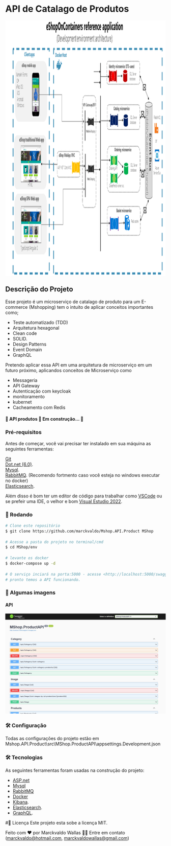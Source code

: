# API de Catalago de Produtos

<div style="background-color: #f0f0f0; height:20vh; display: flex; flex-direction: row; justify-content: center;">
<img src="https://github.com/marckvaldo/Mshop.API.Product/blob/main/images/eshoponcontainers-reference-application-architecture.png">
</div>

## Descrição do Projeto
Esse projeto é um microserviço de catalago de produto para um E-commerce (Mshopping) tem o intuito de aplicar conceitos importantes como;
- Teste automatizado (TDD)
- Arquitetura hexagonal
- Clean code
- SOLID.
- Design Patterns
- Event Domain
- GraphQL

Pretendo aplicar essa API em uma arquitetura de microserviço em um futuro próximo, aplicandos conceitos de Microserviço como 
- Messageria
- API Gateway
- Autenticação com keycloak
- monitoramento
- kubernet
- Cacheamento com Redis

<h4> 
	🚧  API produtos 🚀 Em construção...  🚧
</h4>

### Pré-requisitos

Antes de começar, você vai precisar ter instalado em sua máquina as seguintes ferramentas:

[Git](https://git-scm.com)<br/>
[Dot.net (6.0)](https://dotnet.microsoft.com/en-us/download/dotnet/6.0). <br/>
[Mysql](https://www.mysql.com/downloads/).<br/>
[RabbitMQ](https://www.rabbitmq.com/download.html). (Recomendo fortmento caso você esteja no windows executar no docker)<br/>
[Elasticsearch](https://www.elastic.co/pt/elasticsearch). <br/>

Além disso é bom ter um editor de código para trabalhar como [VSCode](https://code.visualstudio.com/)
ou se prefeir uma IDE, o velhor e bom [Visual Estudio 2022](https://visualstudio.microsoft.com/pt-br/downloads/).

### 🎲 Rodando

```bash
# Clone este repositório
$ git clone https://github.com/marckvaldo/Mshop.API.Product MShop

# Acesse a pasta do projeto no terminal/cmd
$ cd MShop/env

# levante os docker 
$ docker-compose up -d

# O serviço inciará na porta:5000 - acesse <http://localhost:5000/swagger/index.html>
# pronto temos a API funcionando.
```
### 🚀 Algumas imagens

#### API
<img src="https://github.com/marckvaldo/Mshop.API.Product/blob/main/images/Images.jpg">

### 🛠 Configuração
Todas as configurações do projeto estão em Mshop.API.Product\src\MShop.ProductAPI\appsettings.Development.json

### 🛠 Tecnologias

As seguintes ferramentas foram usadas na construção do projeto:

- [ASP.net](https://dotnet.microsoft.com/en-us/apps/aspnet)
- [Mysql](https://www.mysql.com/)
- [RabbitMQ](https://www.rabbitmq.com/)
- [Docker](https://www.docker.com/)
- [Kibana](https://www.elastic.co/pt/kibana).
- [Elasticsearch](https://www.elastic.co/pt/elasticsearch).
- [GraphQL](https://graphql.org/).


#📝 Licença
Este projeto esta sobe a licença MIT.

Feito com ❤️ por Marckvaldo Wallas 👋🏽 Entre em contato (marckvaldo@hotmail.com, marckvaldowallas@gmail.com)

